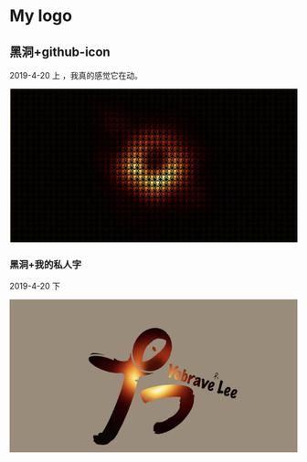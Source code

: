 # My logo

## 黑洞+github-icon

2019-4-20 上 ，我真的感觉它在动。

![黑洞+github-icon](./logos/github_hole.png)

### 黑洞+我的私人字

2019-4-20 下

![黑洞+github-icon](./logos/ren_hole.png)
